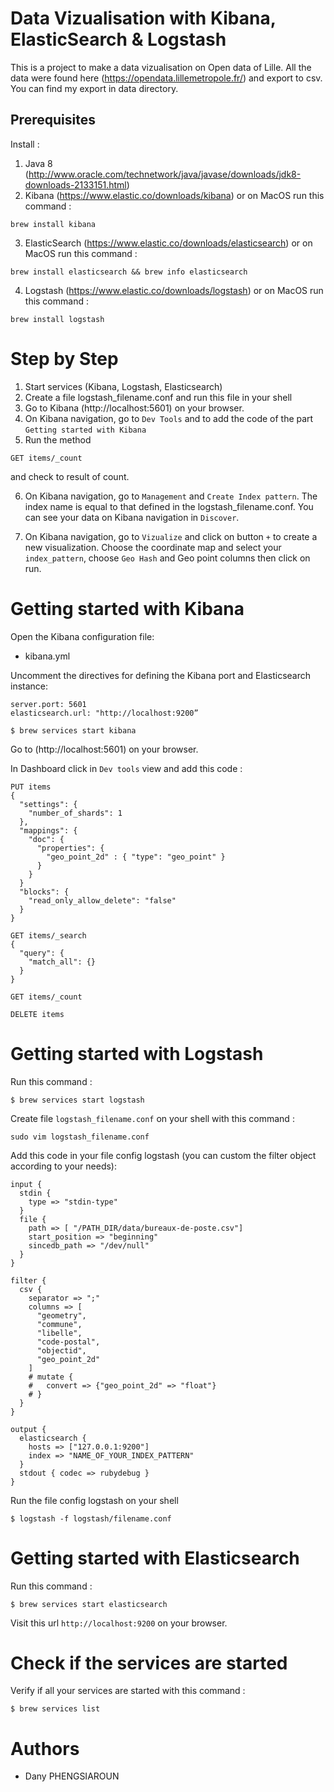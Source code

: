 # Data Vizualisation with Kibana, ElasticSearch & Logstash

This is a project to make a data vizualisation on Open data of Lille.
All the data were found here (https://opendata.lillemetropole.fr/) and export to csv.
You can find my export in data directory.

## Prerequisites
Install :
1. Java 8 (http://www.oracle.com/technetwork/java/javase/downloads/jdk8-downloads-2133151.html)
2. Kibana (https://www.elastic.co/downloads/kibana)
or on MacOS run this command :
```
brew install kibana
```
3. ElasticSearch (https://www.elastic.co/downloads/elasticsearch)
or on MacOS run this command :
```
brew install elasticsearch && brew info elasticsearch
```
4. Logstash (https://www.elastic.co/downloads/logstash)
or on MacOS run this command :
```
brew install logstash
```

# Step by Step
1. Start services (Kibana, Logstash, Elasticsearch)
2. Create a file logstash_filename.conf and run this file in your shell
3. Go to Kibana (http://localhost:5601) on your browser.
4. On Kibana navigation, go to `Dev Tools` and to add the code of the part `Getting started with Kibana` 
5. Run the method 
```
GET items/_count
```
and check to result of count.

6. On Kibana navigation, go to `Management` and `Create Index pattern`. The index name is equal to that defined in the logstash_filename.conf. You can see your data on Kibana navigation in `Discover`.

7. On Kibana navigation, go to `Vizualize` and click on button `+` to create a new visualization. Choose the coordinate map and select your `index_pattern`, choose `Geo Hash` and Geo point columns then click on run.


# Getting started with Kibana
Open the Kibana configuration file:  
- kibana.yml

Uncomment the directives for defining the Kibana port and Elasticsearch instance:
```
server.port: 5601
elasticsearch.url: "http://localhost:9200”
```


```
$ brew services start kibana
```

Go to (http://localhost:5601) on your browser.

In Dashboard click in `Dev tools` view and add this code :
```
PUT items
{
  "settings": {
    "number_of_shards": 1
  }, 
  "mappings": {
    "doc": {
      "properties": {
        "geo_point_2d" : { "type": "geo_point" }
      }
    }
  }
  "blocks": {
    "read_only_allow_delete": "false"
  }
}

GET items/_search
{
  "query": {
    "match_all": {}
  }
}

GET items/_count

DELETE items
```

# Getting started with Logstash
Run this command :
```
$ brew services start logstash
```

Create file `logstash_filename.conf` on your shell with this command :
```
sudo vim logstash_filename.conf
```

Add this code in your file config logstash (you can custom the filter object according to your needs):
```
input {
  stdin {
    type => "stdin-type"
  }
  file {
    path => [ "/PATH_DIR/data/bureaux-de-poste.csv"]
    start_position => "beginning"
    sincedb_path => "/dev/null"
  }
}

filter {
  csv {
    separator => ";"
    columns => [
      "geometry",
      "commune",
      "libelle",
      "code-postal",
      "objectid",
      "geo_point_2d"
    ]
    # mutate {
    #   convert => {"geo_point_2d" => "float"}
    # }
  }
}

output {
  elasticsearch {
    hosts => ["127.0.0.1:9200"] 
    index => "NAME_OF_YOUR_INDEX_PATTERN"
  }
  stdout { codec => rubydebug }
}
```

Run the file config logstash on your shell

```
$ logstash -f logstash/filename.conf
```

# Getting started with Elasticsearch
Run this command :
```
$ brew services start elasticsearch
```
Visit this url `http://localhost:9200` on your browser.


# Check if the services are started
Verify if all your services are started with this command :
```
$ brew services list
```

# Authors

- Dany PHENGSIAROUN
